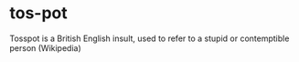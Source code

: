 # tos-pot
Tosspot is a British English insult, used to refer to a stupid or contemptible person (Wikipedia)
